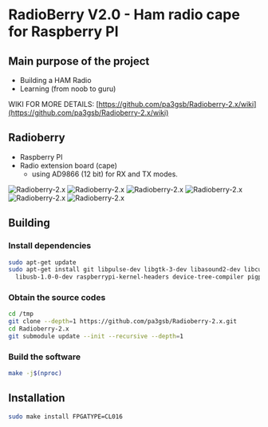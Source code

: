 # RadioBerry V2.0 - Ham radio cape for Raspberry PI

## Main purpose of the project

- Building a HAM Radio
- Learning (from noob to guru)

WIKI FOR MORE DETAILS: [https://github.com/pa3gsb/Radioberry-2.x/wiki](https://github.com/pa3gsb/Radioberry-2.x/wiki)

## Radioberry

- Raspberry PI
- Radio extension board (cape)
  - using AD9866 (12 bit)  for RX and TX modes.

![Radioberry-2.x](docs/gallery/front.JPG)
![Radioberry-2.x](docs/gallery/radioberry-in-case-small.jpg)
![Radioberry-2.x](docs/gallery/back.JPG)
![Radioberry-2.x](docs/gallery/rb+rpi-front.JPG)
![Radioberry-2.x](docs/gallery/rb+rpi-side.JPG)
![Radioberry-2.x](docs/gallery/radioberry-open-incase-small.jpg)

## Building

### Install dependencies

```sh
sudo apt-get update
sudo apt-get install git libpulse-dev libgtk-3-dev libasound2-dev libcurl4-openssl-dev \
  libusb-1.0-0-dev raspberrypi-kernel-headers device-tree-compiler pigpio
```

### Obtain the source codes

```sh
cd /tmp
git clone --depth=1 https://github.com/pa3gsb/Radioberry-2.x.git
cd Radioberry-2.x
git submodule update --init --recursive --depth=1
```

### Build the software

```sh
make -j$(nproc)
```

## Installation

```sh
sudo make install FPGATYPE=CL016
```
